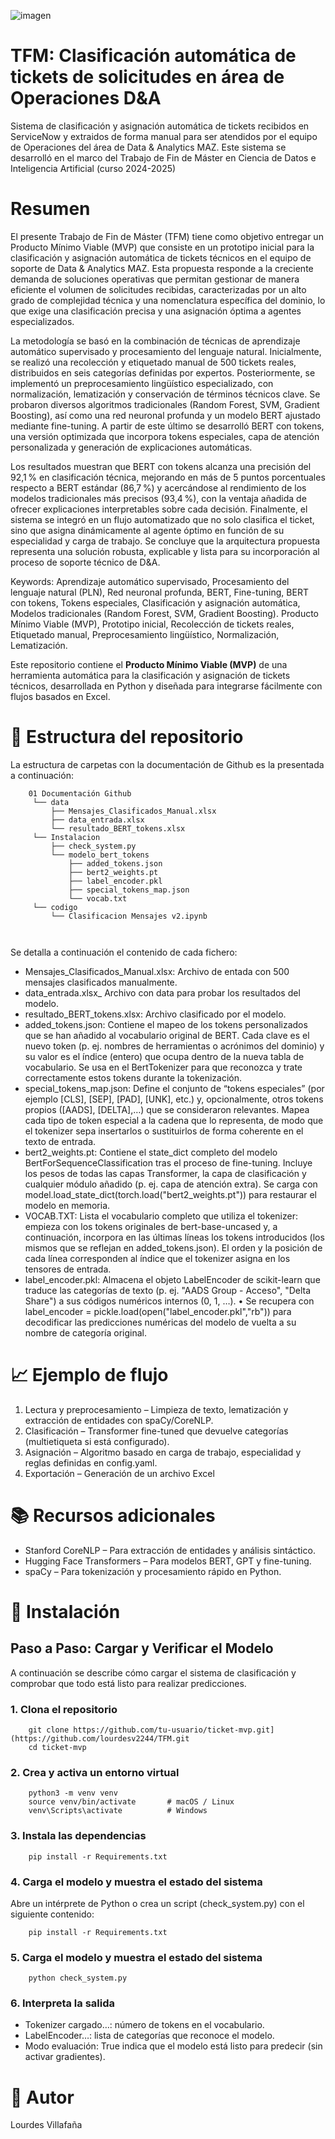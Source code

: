 ![imagen](https://github.com/user-attachments/assets/725e914e-8f9f-41bb-af7d-c9e8c92e83a8)


# TFM: Clasificación automática de tickets de solicitudes en área de Operaciones D&A
Sistema de clasificación y asignación automática de tickets recibidos en ServiceNow y extraidos de forma manual para ser atendidos por el equipo de Operaciones del área de Data & Analytics MAZ. Este sistema se desarrolló en el marco del Trabajo de Fin de Máster en Ciencia de Datos e Inteligencia Artificial (curso 2024-2025)

# Resumen
El presente Trabajo de Fin de Máster (TFM) tiene como objetivo entregar un Producto Mínimo Viable (MVP) que consiste en un prototipo inicial para la clasificación y asignación automática de tickets técnicos en el equipo de soporte de Data & Analytics MAZ. Esta propuesta responde a la creciente demanda de soluciones operativas que permitan gestionar de manera eficiente el volumen de solicitudes recibidas, caracterizadas por un alto grado de complejidad técnica y una nomenclatura específica del dominio, lo que exige una clasificación precisa y una asignación óptima a agentes especializados.

La metodología se basó en la combinación de técnicas de aprendizaje automático supervisado y procesamiento del lenguaje natural. Inicialmente, se realizó una recolección y etiquetado manual de 500 tickets reales, distribuidos en seis categorías definidas por expertos. Posteriormente, se implementó un preprocesamiento lingüístico especializado, con normalización, lematización y conservación de términos técnicos clave. Se probaron diversos algoritmos tradicionales (Random Forest, SVM, Gradient Boosting), así como una red neuronal profunda y un modelo BERT ajustado mediante fine-tuning. A partir de este último se desarrolló BERT con tokens, una versión optimizada que incorpora tokens especiales, capa de atención personalizada y generación de explicaciones automáticas.

Los resultados muestran que BERT con tokens alcanza una precisión del 92,1 % en clasificación técnica, mejorando en más de 5 puntos porcentuales respecto a BERT estándar (86,7 %) y acercándose al rendimiento de los modelos tradicionales más precisos (93,4 %), con la ventaja añadida de ofrecer explicaciones interpretables sobre cada decisión. Finalmente, el sistema se integró en un flujo automatizado que no solo clasifica el ticket, sino que asigna dinámicamente al agente óptimo en función de su especialidad y carga de trabajo. Se concluye que la arquitectura propuesta representa una solución robusta, explicable y lista para su incorporación al proceso de soporte técnico de D&A.

Keywords: Aprendizaje automático supervisado, Procesamiento del lenguaje natural (PLN), Red neuronal profunda, BERT, Fine-tuning, BERT con tokens, Tokens especiales, Clasificación y asignación automática, Modelos tradicionales (Random Forest, SVM, Gradient Boosting). Producto Mínimo Viable (MVP), Prototipo inicial, Recolección de tickets reales, Etiquetado manual, Preprocesamiento lingüístico, Normalización, Lematización.

Este repositorio contiene el **Producto Mínimo Viable (MVP)** de una herramienta automática para la clasificación y asignación de tickets técnicos, desarrollada en Python y diseñada para integrarse fácilmente con flujos basados en Excel.


# 📂 Estructura del repositorio
La estructura de carpetas con la documentación de Github es la presentada a continuación:

        01 Documentación Github
         └── data
             ├── Mensajes_Clasificados_Manual.xlsx
             ├── data_entrada.xlsx
             └── resultado_BERT_tokens.xlsx
         └── Instalacion
             ├── check_system.py
             └── modelo_bert_tokens
                 ├── added_tokens.json
                 ├── bert2_weights.pt
                 ├── label_encoder.pkl
                 ├── special_tokens_map.json
                 └── vocab.txt
         └── codigo
             └── Clasificacion Mensajes v2.ipynb
                 
               

Se detalla a continuación el contenido de cada fichero:

- Mensajes_Clasificados_Manual.xlsx: Archivo de entada con 500 mensajes clasificados manualmente.
- data_entrada.xlsx_ Archivo con data para probar los resultados del modelo.
- resultado_BERT_tokens.xlsx: Archivo clasificado por el modelo.
- added_tokens.json: Contiene el mapeo de los tokens personalizados que se han añadido al vocabulario original de BERT. Cada clave es el nuevo token (p. ej. nombres de herramientas o acrónimos del dominio) y su valor es el índice (entero) que ocupa dentro de la nueva tabla de vocabulario. Se usa en el BertTokenizer para que reconozca y trate correctamente estos tokens durante la tokenización.
- special_tokens_map.json: Define el conjunto de “tokens especiales” (por ejemplo [CLS], [SEP], [PAD], [UNK], etc.) y, opcionalmente, otros tokens propios ([AADS], [DELTA],…) que se consideraron relevantes. Mapea cada tipo de token especial a la cadena que lo representa, de modo que el tokenizer sepa insertarlos o sustituirlos de forma coherente en el texto de entrada.
- bert2_weights.pt: Contiene el state_dict completo del modelo BertForSequenceClassification tras el proceso de fine-tuning. Incluye los pesos de todas las capas Transformer, la capa de clasificación y cualquier módulo añadido (p. ej. capa de atención extra). Se carga con model.load_state_dict(torch.load("bert2_weights.pt")) para restaurar el modelo en memoria.
- VOCAB.TXT: Lista el vocabulario completo que utiliza el tokenizer: empieza con los tokens originales de bert-base-uncased y, a continuación, incorpora en las últimas líneas los tokens introducidos (los mismos que se reflejan en added_tokens.json). El orden y la posición de cada línea corresponden al índice que el tokenizer asigna en los tensores de entrada.
- label_encoder.pkl: Almacena el objeto LabelEncoder de scikit-learn que traduce las categorías de texto (p. ej. "AADS Group - Acceso", "Delta Share") a sus códigos numéricos internos (0, 1, …). • Se recupera con label_encoder = pickle.load(open("label_encoder.pkl","rb")) para decodificar las predicciones numéricas del modelo de vuelta a su nombre de categoría original.


# 📈 Ejemplo de flujo

   1. Lectura y preprocesamiento – Limpieza de texto, lematización y extracción de entidades con spaCy/CoreNLP.
   2. Clasificación – Transformer fine-tuned que devuelve categorías (multietiqueta si está configurado).
   3. Asignación – Algoritmo basado en carga de trabajo, especialidad y reglas definidas en config.yaml.
   4. Exportación – Generación de un archivo Excel 


# 📚 Recursos adicionales

   * Stanford CoreNLP – Para extracción de entidades y análisis sintáctico.
   * Hugging Face Transformers – Para modelos BERT, GPT y fine-tuning.
   * spaCy – Para tokenización y procesamiento rápido en Python.


# 🔧 Instalación
## Paso a Paso: Cargar y Verificar el Modelo

A continuación se describe cómo cargar el sistema de clasificación y comprobar que todo está listo para realizar predicciones.

### 1. Clona el repositorio  

        git clone https://github.com/tu-usuario/ticket-mvp.git](https://github.com/lourdesv2244/TFM.git
        cd ticket-mvp

### 2. Crea y activa un entorno virtual  

        python3 -m venv venv
        source venv/bin/activate       # macOS / Linux
        venv\Scripts\activate          # Windows

### 3. Instala las dependencias  

        pip install -r Requirements.txt

### 4. Carga el modelo y muestra el estado del sistema
Abre un intérprete de Python o crea un script (check_system.py) con el siguiente contenido:  

        pip install -r Requirements.txt

### 5. Carga el modelo y muestra el estado del sistema 
        
        python check_system.py


### 6.  Interpreta la salida

- Tokenizer cargado…: número de tokens en el vocabulario.
- LabelEncoder…: lista de categorías que reconoce el modelo.
- Modo evaluación: True indica que el modelo está listo para predecir (sin activar gradientes).

# 👤 Autor
Lourdes Villafaña

  

